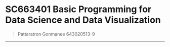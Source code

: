# SC663401 Basic Programming for Data Science and Data Visualization
> Pattaratron Gonmanee 643020513-9
---------------------------------
